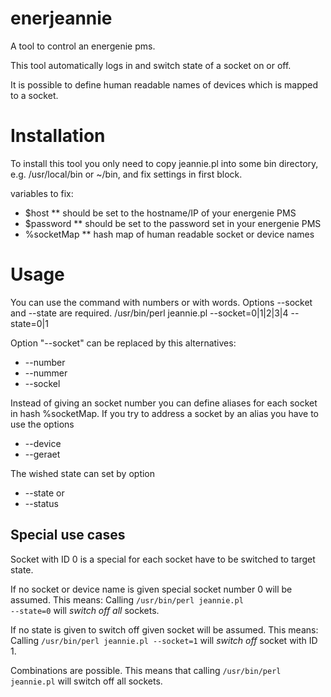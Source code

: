 enerjeannie
===========

A tool to control an energenie pms.

This tool automatically logs in and switch state of a socket on or off.

It is possible to define human readable names of devices which is mapped to a socket.


Installation
============

To install this tool you only need to copy jeannie.pl into some bin directory, e.g. /usr/local/bin or ~/bin, and fix settings in first block.

variables to fix:

* $host
** should be set to the hostname/IP of your energenie PMS
* $password
** should be set to the password set in your energenie PMS
* %socketMap
** hash map of human readable socket or device names


Usage
=====

You can use the command with numbers or with words.
Options --socket and --state are required.
/usr/bin/perl jeannie.pl --socket=0|1|2|3|4 --state=0|1

Option "--socket" can be replaced by this alternatives:
* --number
* --nummer
* --sockel

Instead of giving an socket number you can define aliases for each socket in hash %socketMap.
If you try to address a socket by an alias you have to use the options
* --device
* --geraet

The wished state can set by option
* --state or
* --status



Special use cases
-----------------

Socket with ID 0 is a special for each socket have to be switched to target state.

If no socket or device name is given special socket number 0 will be assumed. This means:
Calling <code>/usr/bin/perl jeannie.pl --state=0</code> will *switch off all* sockets.

If no state is given to switch off given socket will be assumed. This means:
Calling <code>/usr/bin/perl jeannie.pl --socket=1</code> will *switch off* socket with ID 1.

Combinations are possible. This means that calling <code>/usr/bin/perl jeannie.pl</code> will switch off all sockets.
